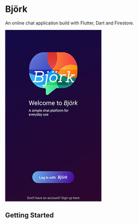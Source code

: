 # Björk

An online chat application build with Flutter, Dart and Firestore.

![](images/image.png)

## Getting Started

